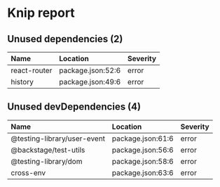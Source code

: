 # Knip report

## Unused dependencies (2)

| Name         | Location          | Severity |
| :----------- | :---------------- | :------- |
| react-router | package.json:52:6 | error    |
| history      | package.json:49:6 | error    |

## Unused devDependencies (4)

| Name                        | Location          | Severity |
| :-------------------------- | :---------------- | :------- |
| @testing-library/user-event | package.json:61:6 | error    |
| @backstage/test-utils       | package.json:56:6 | error    |
| @testing-library/dom        | package.json:58:6 | error    |
| cross-env                   | package.json:63:6 | error    |

